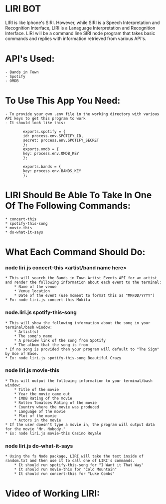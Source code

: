 # LIRI BOT

LIRI is like Iphone's SIRI. However, while SIRI is a Speech Interpretation and Recognition Interface, LIRI is a Lanaguage Interpretation and Recognition Interface. LIRI will be a command line SIRI node program that takes basic commands and replies with information retrieved from various API's.

# API's Used:

    - Bands in Town
    - Spotify
    - OMDB

# To Use This App You Need:

    - To provide your own .env file in the working directory with various API keys to get this program to work
    - It should look like this:

            exports.spotify = {
            id: process.env.SPOTIFY_ID,
            secret: process.env.SPOTIFY_SECRET
            };
            exports.omdb = {
            key: process.env.OMDB_KEY
            };

            exports.bands = {
            key: process.env.BANDS_KEY
            };

# LIRI Should Be Able To Take In One Of The Following Commands:

    * concert-this
    * spotify-this-song
    * movie-this
    * do-what-it-says

# What Each Command Should Do:

### node liri.js concert-this <artist/band name here>

    * This will search the Bands in Town Artist Events API for an artist and render the following information about each event to the terminal:
        * Name of the venue
        * Venue location
        * Date of the event (use moment to format this as "MM/DD/YYYY")
    * Ex: node liri.js concert-this Mokita

### node.liri.js spotify-this-song <song name here>

    * This will show the following information about the song in your terminal/bash window:
        * Artist(s)
        * The song's name
        * A preview link of the song from Spotify
        * The album that the song is from
    * If no song is provided then your program will default to "The Sign" by Ace of Base.
    * Ex: node liri.js spotify-this-song Beautiful Crazy

### node liri.js movie-this <movie name here>

    * This will output the following information to your terminal/bash window:
        * Title of the movie
        * Year the movie came out
        * IMDB Rating of the movie
        * Rotten Tomatoes Rating of the movie
        * Country where the movie was produced
        * Language of the movie
        * Plot of the movie
        * Actors in the movie
    * If the user doesn't type a movie in, the program will output data for the movie "Mr. Nobody."
    * Ex: node liri.js movie-this Casino Royale

### node liri.js do-what-it-says

    * Using the fs Node package, LIRI will take the text inside of random.txt and then use it to call one of LIRI's commands.
        * It should run spotify-this-song for "I Want it That Way"
        * It should run movie-this for "Cold Mountain"
        * It should run concert-this for "Luke Combs"

# Video of Working LIRI:
